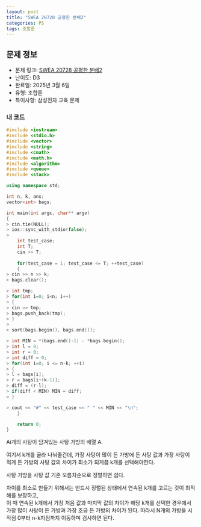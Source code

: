```yaml
---
layout: post
title: "SWEA 20728 공평한 분배2"
categories: PS
tags: 조합론
---
```


## 문제 정보
- 문제 링크: [SWEA 20728 공평한 분배2](https://swexpertacademy.com/main/code/problem/problemDetail.do?contestProbId=AY6cg0MKeVkDFAXt)
- 난이도: <span style="color:#000000">D3</span>
- 완료일: 2025년 3월 6일
- 유형: 조합론
- 특이사항: 삼성전자 교육 문제

### 내 코드

```C++
#include <iostream>
#include <stdio.h>
#include <vector>
#include <string>
#include <cmath>
#include <math.h>
#include <algorithm>
#include <queue>
#include <stack>

using namespace std;

int n, k, ans;
vector<int> bags;

int main(int argc, char** argv)
{
> cin.tie(NULL);
> ios::sync_with_stdio(false);
> 
	int test_case;
	int T;
	cin >> T;
	
	for(test_case = 1; test_case <= T; ++test_case)
	{
> cin >> n >> k;
> bags.clear();

> int tmp;
> for(int i=0; i<n; i++)
> {
> cin >> tmp;
> bags.push_back(tmp);
> }
> 
> sort(bags.begin(), bags.end());

> int MIN = *(bags.end()-1) - *bags.begin();
> int l = 0;
> int r = 0;
> int diff = 0;
> for(int i=0; i <= n-k; ++i)
> {
> l = bags[i];
> r = bags[i+(k-1)];
> diff = (r-l);
> if(diff < MIN) MIN = diff;
> }

> cout << "#" << test_case << " " << MIN << "\n";
	}

	return 0;
}
```

Ai개의 사탕이 담겨있는 사탕 가방의 배열 A.

여기서 k개를 골라 나눠줄건데, 가장 사탕이 많이 든 가방에 든 사탕 값과 가장 사탕이 적게 든 가방의 사탕 값의 차이가 최소가 되게끔 k개를 선택해야한다. 

사탕 가방을 사탕 값 기준 오름차순으로 정렬하면 쉽다. 

차이를 최소로 만들기 위해서는 반드시 정렬된 상태에서 연속된 k개를 고르는 것이 최적해를 보장하고,  
이 때 연속된 k개에서 가장 처음 값과 마지막 값의 차이가 해당 k개를 선택한 경우에서 가장 많이 사탕이 든 가방과 가장 조금 든 가방의 차이가 된다. 따라서 N개의 가방을 시작점 0부터 n-k지점까지 이동하며 검사하면 된다.  

